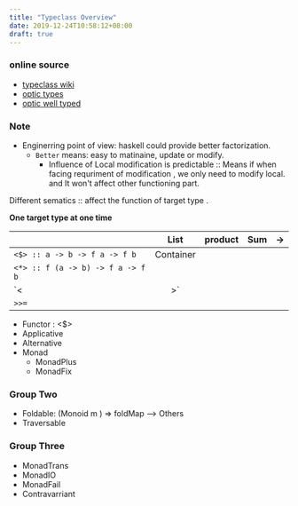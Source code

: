 ```yaml
---
title: "Typeclass Overview"
date: 2019-12-24T10:58:12+08:00
draft: true
---
```


### online source

- [typeclass wiki](https://wiki.haskell.org/Typeclassopedia)
- [optic types](http://oleg.fi/gists/posts/2017-04-18-glassery.html)
- [optic well typed](http://www.well-typed.com/blog/2019/09/announcing-the-optics-library/)

### Note
- Enginerring point of view: haskell could provide better factorization. 
    - `Better` means: easy to matinaine, update or modify.
      - Influence of  Local modification is predictable :: Means if when facing requriment of modification , we only need to modify local. and It won't affect other functioning part. 


Different sematics  :: affect the function of target type . 

**One target type at one time**

|  | List |product    |Sum   |  -> |   
|:--|:--:|:--:|:--:|:--:|
| `<$> :: a -> b -> f a -> f b`| Container | | | |
| `<*> :: f (a -> b) -> f a -> f b`    | | | | |
| `<|>`    | | | | |
| `>>=`| | | | |

- Functor : <$>
- Applicative 
- Alternative
- Monad
    - MonadPlus
    - MonadFix

### Group Two
- Foldable: (Monoid m ) => foldMap --> Others
- Traversable


### Group Three
- MonadTrans
- MonadIO
- MonadFail
- Contravarriant
